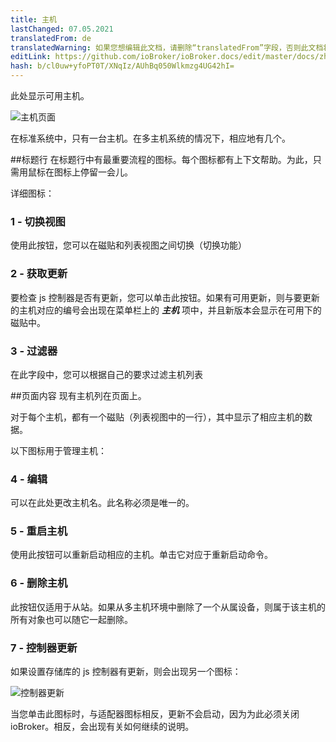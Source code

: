 ```yaml
---
title: 主机
lastChanged: 07.05.2021
translatedFrom: de
translatedWarning: 如果您想编辑此文档，请删除“translatedFrom”字段，否则此文档将再次自动翻译
editLink: https://github.com/ioBroker/ioBroker.docs/edit/master/docs/zh-cn/admin/hosts.md
hash: b/cl0uw+yfoPT0T/XNqIz/AUhBq050Wlkmzg4UG42hI=
---
```

此处显示可用主机。

![主机页面](../../de/admin/media/ADMIN_Hosts_numbers.png)

在标准系统中，只有一台主机。在多主机系统的情况下，相应地有几个。

##标题行
在标题行中有最重要流程的图标。每个图标都有上下文帮助。为此，只需用鼠标在图标上停留一会儿。

详细图标：

### 1 - 切换视图
使用此按钮，您可以在磁贴和列表视图之间切换（切换功能）

### 2 - 获取更新
要检查 js 控制器是否有更新，您可以单击此按钮。如果有可用更新，则与要更新的主机对应的编号会出现在菜单栏上的 ***主机*** 项中，并且新版本会显示在可用下的磁贴中。

### 3 - 过滤器
在此字段中，您可以根据自己的要求过滤主机列表

##页面内容
现有主机列在页面上。

对于每个主机，都有一个磁贴（列表视图中的一行），其中显示了相应主机的数据。

以下图标用于管理主机：

### 4 - 编辑
可以在此处更改主机名。此名称必须是唯一的。

### 5 - 重启主机
使用此按钮可以重新启动相应的主机。单击它对应于重新启动命令。

### 6 - 删除主机
此按钮仅适用于从站。如果从多主机环境中删除了一个从属设备，则属于该主机的所有对象也可以随它一起删除。

### 7 - 控制器更新
如果设置存储库的 js 控制器有更新，则会出现另一个图标：

![控制器更新](../../de/admin/media/ADMIN_Hosts_update.png)

当您单击此图标时，与适配器图标相反，更新不会启动，因为为此必须关闭 ioBroker。相反，会出现有关如何继续的说明。